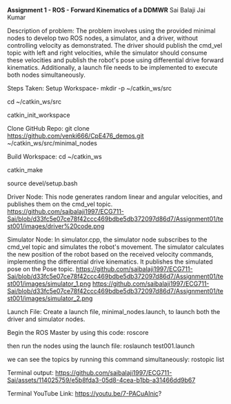 **Assignment 1 - ROS - Forward Kinematics of a DDMWR**                                  Sai Balaji Jai Kumar 

Description of problem: 
The problem involves using the provided minimal nodes to develop two ROS nodes, a simulator, and a driver, without controlling velocity as demonstrated. The driver should publish the cmd_vel topic with left and right velocities, while the simulator should consume these velocities and publish the robot's pose using differential drive forward kinematics. Additionally, a launch file needs to be implemented to execute both nodes simultaneously. 

Steps Taken: 
Setup Workspace- 
mkdir -p ~/catkin_ws/src

cd ~/catkin_ws/src

catkin_init_workspace 

Clone GitHub Repo: 
git clone https://github.com/venki666/CpE476_demos.git ~/catkin_ws/src/minimal_nodes 

Build Workspace: 
cd ~/catkin_ws

catkin_make

source devel/setup.bash 

Driver Node: 
This node generates random linear and angular velocities, and publishes them on the cmd_vel topic. 
https://github.com/saibalaji1997/ECG711-Sai/blob/d33fc5e07ce78f42ccc469bdbe5db372097d86d7/Assignment01/test001/images/driver%20code.png


Simulator Node: 
  In simulator.cpp, the simulator node subscribes to the cmd_vel topic and simulates the robot's movement. The simulator calculates the new position of the robot based on the received velocity commands, implementing the differential drive kinematics. It publishes the simulated pose on the Pose topic. 
  https://github.com/saibalaji1997/ECG711-Sai/blob/d33fc5e07ce78f42ccc469bdbe5db372097d86d7/Assignment01/test001/images/simulator_1.png 
  https://github.com/saibalaji1997/ECG711-Sai/blob/d33fc5e07ce78f42ccc469bdbe5db372097d86d7/Assignment01/test001/images/simulator_2.png

  
Launch File: Create a launch file, minimal_nodes.launch, to launch both the driver and simulator nodes. 
<launch>
  <node name="driver_node" pkg="your_package_name" type="driver" output="screen" />
  <node name="simulator_node" pkg="your_package_name" type="simulator" output="screen" />
</launch>

Begin the ROS Master by using this code: 
roscore 

then run the nodes using the launch file: 
roslaunch test001.launch  

we can see the topics by running this command simultaneously: 
rostopic list 

Terminal output: 
https://github.com/saibalaji1997/ECG711-Sai/assets/114025759/e5b8fda3-05d8-4cea-b1bb-a31466dd9b67

Terminal YouTube Link: https://youtu.be/7-PACuAInic?

